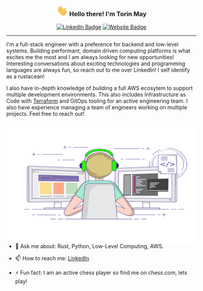 <h3 align="center"><img src = "./wave.gif" width = 30px> Hello there! I'm Torin May</h3>

<p align="center">
    <a href="https://www.linkedin.com/in/torinmay/"><img src="https://img.shields.io/badge/_-Torin%20May-blue?style=flat&logo=linkedin";link="https://www.linkedin.com/in/torinmay" alt="LinkedIn Badge"></a> 
    <a href="torinmay.me"><img src="https://img.shields.io/badge/-Website-blue";link="torinmay.me" alt="Website Badge"></a> 
</p>

---
I'm a full-stack engineer with a preference for backend and low-level systems. Building performant, domain driven computing platforms is what excites me the most and I am always looking for new opportunities! Interesting conversations about exciting technologies and programming languages are always fun, so reach out to me over LinkedIn! I self identify as a rustacean!

I also have in-depth knowledge of building a full AWS ecosytem to support multiple development environments. This also includes Infrastructure as Code with [Terraform](https://www.terraform.io/) and GitOps tooling for an active engineering team. I also have experience managing a team of engineers working on multiple projects. Feel free to reach out!

<img align="right" alt="GIF" src="./code.gif" width="500" height="320" />

- 💬 Ask me about: Rust, Python, Low-Level Computing, AWS.

- 📫 How to reach me: [LinkedIn](https://www.linkedin.com/in/torinmay/)

- ⚡ Fun fact: I am an active chess player so find me on chess.com, lets play!
